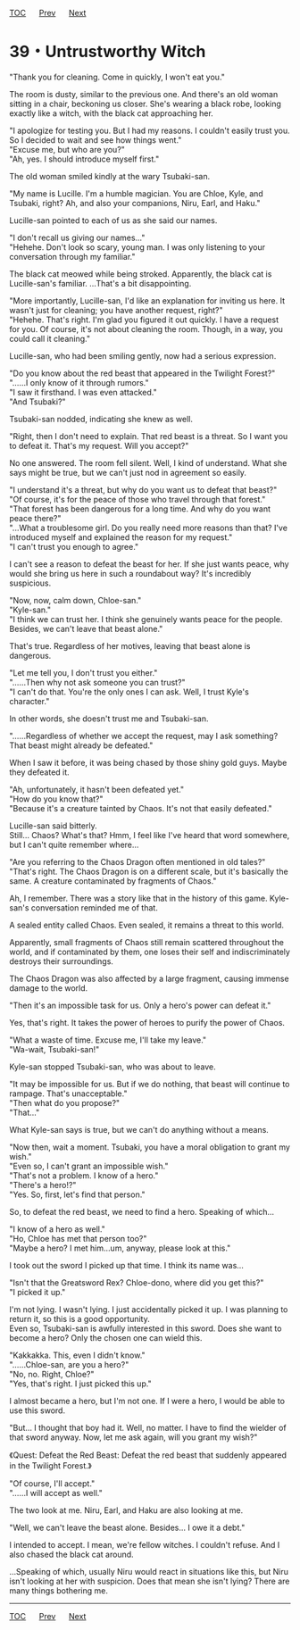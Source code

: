 [TOC](../readme.md)&nbsp;&nbsp;&nbsp;&nbsp;&nbsp;&nbsp;[Prev](Section0038.md)&nbsp;&nbsp;&nbsp;&nbsp;&nbsp;&nbsp;[Next](Section0040.md)



# 39・Untrustworthy Witch

"Thank you for cleaning. Come in quickly, I won't eat you."  
  
The room is dusty, similar to the previous one. And there's an old woman
sitting in a chair, beckoning us closer. She's wearing a black robe,
looking exactly like a witch, with the black cat approaching her.  
  
"I apologize for testing you. But I had my reasons. I couldn't easily
trust you. So I decided to wait and see how things went."  
"Excuse me, but who are you?"  
"Ah, yes. I should introduce myself first."  
  
The old woman smiled kindly at the wary Tsubaki-san.  
  
"My name is Lucille. I'm a humble magician. You are Chloe, Kyle, and
Tsubaki, right? Ah, and also your companions, Niru, Earl, and Haku."  
  
Lucille-san pointed to each of us as she said our names.  
  
"I don't recall us giving our names..."  
"Hehehe. Don't look so scary, young man. I was only listening to your
conversation through my familiar."  
  
The black cat meowed while being stroked. Apparently, the black cat is
Lucille-san's familiar. …That's a bit disappointing.  
  
"More importantly, Lucille-san, I'd like an explanation for inviting us
here. It wasn't just for cleaning; you have another request, right?"  
"Hehehe. That's right. I'm glad you figured it out quickly. I have a
request for you. Of course, it's not about cleaning the room. Though, in
a way, you could call it cleaning."  
  
Lucille-san, who had been smiling gently, now had a serious
expression.  
  
"Do you know about the red beast that appeared in the Twilight
Forest?"  
"……I only know of it through rumors."  
"I saw it firsthand. I was even attacked."  
"And Tsubaki?"  
  
Tsubaki-san nodded, indicating she knew as well.  
  
"Right, then I don't need to explain. That red beast is a threat. So I
want you to defeat it. That's my request. Will you accept?"  
  
No one answered. The room fell silent. Well, I kind of understand. What
she says might be true, but we can't just nod in agreement so easily.  
  
"I understand it's a threat, but why do you want us to defeat that
beast?"  
"Of course, it's for the peace of those who travel through that
forest."  
"That forest has been dangerous for a long time. And why do you want
peace there?"  
"...What a troublesome girl. Do you really need more reasons than that?
I've introduced myself and explained the reason for my request."  
"I can't trust you enough to agree."  
  
I can't see a reason to defeat the beast for her. If she just wants
peace, why would she bring us here in such a roundabout way? It's
incredibly suspicious.  
  
"Now, now, calm down, Chloe-san."  
"Kyle-san."  
"I think we can trust her. I think she genuinely wants peace for the
people. Besides, we can't leave that beast alone."  
  
That's true. Regardless of her motives, leaving that beast alone is
dangerous.  
  
"Let me tell you, I don't trust you either."  
"……Then why not ask someone you can trust?"  
"I can't do that. You're the only ones I can ask. Well, I trust Kyle's
character."  
  
In other words, she doesn't trust me and Tsubaki-san.  
  
"……Regardless of whether we accept the request, may I ask something?
That beast might already be defeated."  
  
When I saw it before, it was being chased by those shiny gold guys.
Maybe they defeated it.  
  
"Ah, unfortunately, it hasn't been defeated yet."  
"How do you know that?"  
"Because it's a creature tainted by Chaos. It's not that easily
defeated."  
  
Lucille-san said bitterly.  
Still… Chaos? What's that? Hmm, I feel like I've heard that word
somewhere, but I can't quite remember where…  
  
"Are you referring to the Chaos Dragon often mentioned in old tales?"  
"That's right. The Chaos Dragon is on a different scale, but it's
basically the same. A creature contaminated by fragments of Chaos."  
  
Ah, I remember. There was a story like that in the history of this game.
Kyle-san's conversation reminded me of that.  
  
A sealed entity called Chaos. Even sealed, it remains a threat to this
world.  
  
Apparently, small fragments of Chaos still remain scattered throughout
the world, and if contaminated by them, one loses their self and
indiscriminately destroys their surroundings.  
  
The Chaos Dragon was also affected by a large fragment, causing immense
damage to the world.  
  
"Then it's an impossible task for us. Only a hero's power can defeat
it."  
  
Yes, that's right. It takes the power of heroes to purify the power of
Chaos.  
  
"What a waste of time. Excuse me, I'll take my leave."  
"Wa-wait, Tsubaki-san!"  
  
Kyle-san stopped Tsubaki-san, who was about to leave.  
  
"It may be impossible for us. But if we do nothing, that beast will
continue to rampage. That's unacceptable."  
"Then what do you propose?"  
"That…"  
  
What Kyle-san says is true, but we can't do anything without a means.  
  
"Now then, wait a moment. Tsubaki, you have a moral obligation to grant
my wish."  
"Even so, I can't grant an impossible wish."  
"That's not a problem. I know of a hero."  
"There's a hero!?"  
"Yes. So, first, let's find that person."  
  
So, to defeat the red beast, we need to find a hero. Speaking of
which…  
  
"I know of a hero as well."  
"Ho, Chloe has met that person too?"  
"Maybe a hero? I met him…um, anyway, please look at this."  
  
I took out the sword I picked up that time. I think its name was…  
  
"Isn't that the Greatsword Rex? Chloe-dono, where did you get this?"  
"I picked it up."  
  
I'm not lying. I wasn't lying. I just accidentally picked it up. I was
planning to return it, so this is a good opportunity.  
Even so, Tsubaki-san is awfully interested in this sword. Does she want
to become a hero? Only the chosen one can wield this.  
  
"Kakkakka. This, even I didn't know."  
"……Chloe-san, are you a hero?"  
"No, no. Right, Chloe?"  
"Yes, that's right. I just picked this up."  
  
I almost became a hero, but I'm not one. If I were a hero, I would be
able to use this sword.  
  
"But… I thought that boy had it. Well, no matter. I have to find the
wielder of that sword anyway. Now, let me ask again, will you grant my
wish?"  
  
《Quest: Defeat the Red Beast: Defeat the red beast that suddenly
appeared in the Twilight Forest.》  
  
"Of course, I'll accept."  
"……I will accept as well."  
  
The two look at me. Niru, Earl, and Haku are also looking at me.  
  
"Well, we can't leave the beast alone. Besides… I owe it a debt."  
  
I intended to accept. I mean, we're fellow witches. I couldn't refuse.
And I also chased the black cat around.  
  
…Speaking of which, usually Niru would react in situations like this,
but Niru isn't looking at her with suspicion. Does that mean she isn't
lying? There are many things bothering me.  
  
  

---
[TOC](../readme.md)&nbsp;&nbsp;&nbsp;&nbsp;&nbsp;&nbsp;[Prev](Section0038.md)&nbsp;&nbsp;&nbsp;&nbsp;&nbsp;&nbsp;[Next](Section0040.md)

